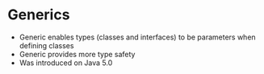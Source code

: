 # Generics

- Generic enables types (classes and interfaces) to be parameters when defining classes
- Generic provides more type safety
- Was introduced on Java 5.0

